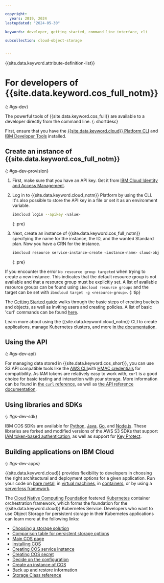 ```yaml
---

copyright:
  years: 2019, 2024
lastupdated: "2024-05-30"

keywords: developer, getting started, command line interface, cli

subcollection: cloud-object-storage


---
```


{{site.data.keyword.attribute-definition-list}}


# For developers of {{site.data.keyword.cos_full_notm}}
{: #gs-dev}

The powerful tools of {{site.data.keyword.cos_full}} are available to a developer directly from the command line.
{: shortdesc}

First, ensure that you have the [{{site.data.keyword.cloud}} Platform CLI](https://cloud.ibm.com/docs/cli/index.html) and [IBM Developer Tools](https://cloud.ibm.com/docs/cloudnative/idt/index.html) installed.

## Create an instance of {{site.data.keyword.cos_full_notm}}
{: #gs-dev-provision}

1. First, make sure that you have an API key. Get it from [IBM Cloud Identity and Access Management](https://cloud.ibm.com/iam/apikeys).
2. Log in to {{site.data.keyword.cloud_notm}} Platform by using the CLI. It's also possible to store the API key in a file or set it as an environment variable.

    ```sh
    ibmcloud login --apikey <value>
    ```
    {: pre}

3. Next, create an instance of {{site.data.keyword.cos_full_notm}} specifying the name for the instance, the ID, and the wanted Standard plan. Now you have a CRN for the instance.

    ```sh
    ibmcloud resource service-instance-create <instance-name> cloud-object-storage <plan> global
    ```
    {: pre}

If you encounter the error `No resource group targeted` when trying to create a new instance. This indicates that the default resource group is not available and that a resource group must be explicitly set. A list of available resource groups can be found using `ibmcloud resource groups` and the target can be set with `ibmcloud target -g <resource-group>`.
{: tip}

The [Getting Started guide](/docs/cloud-object-storage?topic=cloud-object-storage-getting-started-cloud-object-storage) walks through the basic steps of creating buckets and objects, as well as inviting users and creating policies. A list of basic 'curl' commands can be found [here](/docs/cloud-object-storage?topic=cloud-object-storage-curl).

Learn more about using the {{site.data.keyword.cloud_notm}} CLI to create applications, manage Kubernetes clusters, and more [in the documentation](/docs/cli?topic=cli-ibmcloud_cli).

## Using the API
{: #gs-dev-api}

For managing data stored in {{site.data.keyword.cos_short}}, you can use S3 API compatible tools like the [AWS CLI](/docs/cloud-object-storage?topic=cloud-object-storage-aws-cli)with [HMAC credentials](/docs/cloud-object-storage?topic=cloud-object-storage-uhc-hmac-credentials-main) for compatibility. As IAM tokens are relatively easy to work with, `curl` is a good choice for basic testing and interaction with your storage. More information can be found in [the `curl` reference](/docs/cloud-object-storage?topic=cloud-object-storage-curl), as well as [the API reference documentation](/docs/cloud-object-storage?topic=cloud-object-storage-compatibility-api).

## Using libraries and SDKs
{: #gs-dev-sdk}

IBM COS SDKs are available for [Python](/docs/cloud-object-storage?topic=cloud-object-storage-python), [Java](/docs/cloud-object-storage?topic=cloud-object-storage-java), [Go](/docs/cloud-object-storage?topic=cloud-object-storage-using-go), and [Node.js](/docs/cloud-object-storage?topic=cloud-object-storage-node). These libraries are forked and modified versions of the AWS S3 SDKs that support [IAM token-based authentication](/docs/cloud-object-storage?topic=cloud-object-storage-iam-overview), as well as support for [Key Protect](/docs/cloud-object-storage?topic=cloud-object-storage-encryption).

## Building applications on IBM Cloud
{: #gs-dev-apps}

{{site.data.keyword.cloud}} provides flexibility to developers in choosing the right architectural and deployment options for a given application. Run your code on [bare metal](https://cloud.ibm.com/catalog/infrastructure/bare-metal), in [virtual machines](https://cloud.ibm.com/catalog/infrastructure/virtual-server-group), in [containers](https://cloud.ibm.com/kubernetes/catalog/cluster), or by using a [serverless framework](/docs/solution-tutorials?topic=solution-tutorials-serverless-webapp).

The [Cloud Native Computing Foundation](https://www.cncf.io) fostered [Kubernetes](https://kubernetes.io) container orchestration framework, which forms the foundation for the {{site.data.keyword.cloud}} Kubernetes Service. Developers who want to use Object Storage for persistent storage in their Kubernetes applications can learn more at the following links:

 * [Choosing a storage solution](/docs/containers?topic=containers-storage-plan)
 * [Comparison table for persistent storage options](/docs/containers?topic=containers-storage-plan)
 * [Main COS page](/docs/cloud-object-storage?topic=cloud-object-storage-getting-started-cloud-object-storage)
 * [Installing COS](/docs/containers?topic=containers-storage_cos_install)
 * [Creating COS service instance](/docs/containers?topic=containers-storage-cos-understand#create_cos_service)
 * [Creating COS secret](/docs/containers?topic=containers-storage-cos-understand#create_cos_secret)
 * [Decide on the configuration](/docs/containers?topic=containers-storage_cos_install#configure_cos)
 * [Create an instance of COS](/docs/cloud-object-storage?topic=cloud-object-storage-provision)
 * [Back up and restore information](/docs/containers?topic=containers-storage_br)
 * [Storage Class reference](/docs/containers?topic=containers-storage_cos_reference)


